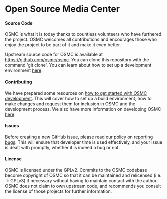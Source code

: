 # Open Source Media Center

#### Source Code ####

OSMC is what it is today thanks to countless volunteers who have furthered the project. OSMC welcomes all contributions and encourages those who enjoy the project to be part of it and make it even better. 

Upstream source code for OSMC is available at https://github.com/osmc/osmc. You can clone this repository with the command 'git clone'. You can learn about how to set up a development environment <a href="osmc.tv/wiki/development/getting-involved-with-osmc-development/">here</a>. 

#### Contributing ####

We have prepared some resources on <a href="https://osmc.tv/wiki/development/getting-involved-with-osmc-development/">how to get started with OSMC development</a>. This will cover how to set up a build environment, how to make changes and request them for inclusion in OSMC and the development process. We also have more information on developing OSMC <a href="https://osmc.tv/wiki/development/">here</a>. 

#### Issues ####

Before creating a new GitHub issue, please read our policy on <a href="https://osmc.tv/wiki/development/reporting-bugs/">reporting bugs</a>. This will ensure that developer time is used effectively, and your issue is dealt with promptly, whether it is indeed a bug or not. 

#### License ####

OSMC is licensed under the GPLv2. Commits to the OSMC codebase become copyright of OSMC so that it can be maintained and relicensed (i.e. -> GPLv3) if necessary without having to maintain contact with the author. OSMC does not claim to own upstream code, and recommends you consult the license of those projects for further information.

